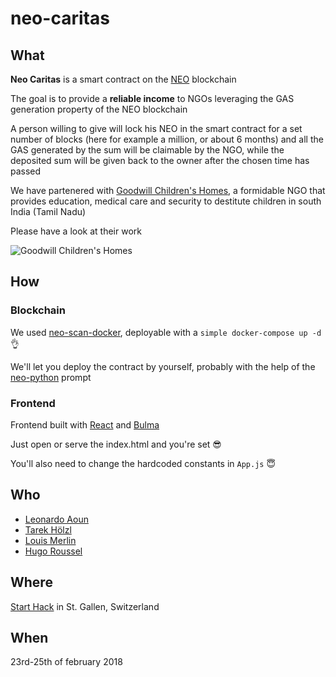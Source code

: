 # neo-caritas

## What

**Neo Caritas** is a smart contract on the [NEO](https://neo.org) blockchain

The goal is to provide a **reliable income** to NGOs leveraging the GAS
generation property of the NEO blockchain

A person willing to give will lock his NEO in the smart contract for a set
number of blocks (here for example a million, or about 6 months) and all the
GAS generated by the sum will be claimable by the NGO, while the deposited sum
will be given back to the owner after the chosen time has passed

We have partenered with
[Goodwill Children's Homes](http://www.goodwillhomes.org.uk/), a formidable NGO
that provides education, medical care and security to destitute children in
south India (Tamil Nadu)

Please have a look at their work

![Goodwill Children's Homes](http://www.goodwillhomes.org.uk/images/goodwill.png)

## How

### Blockchain

We used [neo-scan-docker](https://github.com/slipo/neo-scan-docker), deployable
with a `simple docker-compose up -d` :ok_hand:

We'll let you deploy the contract by yourself, probably with the help of the
[neo-python](https://github.com/CityOfZion/neo-python) prompt

### Frontend

Frontend built with [React](https://reactjs.org/) and
[Bulma](https://bulma.io/)

Just open or serve the index.html and you're set :sunglasses:

You'll also need to change the hardcoded constants in `App.js` :innocent:

## Who

 - [Leonardo Aoun](https://github.com/aounleonardo)
 - [Tarek Hölzl](https://github.com/ehoelzl)
 - [Louis Merlin](https://github.com/louismerlin)
 - [Hugo Roussel](https://github.com/hugoroussel)

## Where

[Start Hack](http://starthack.ch/) in St. Gallen, Switzerland

## When

23rd-25th of february 2018
